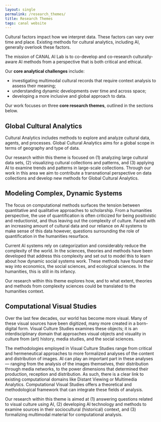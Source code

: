 ```yaml
---
layout: single
permalink: /research_themes/
title: Research Themes
tags: canal website
---
```


Cultural factors impact how we interpret data. These factors can vary over time and place. Existing methods for cultural analytics, including AI, generally overlook these factors. 

The mission of CANAL AI Lab is to co-develop and co-research culturally-aware AI methods from a perspective that is both critical and ethical.

Our __core analytical challenges__ include:

- investigating multimodal cultural records that require context analysis to assess their meaning;
- understanding dynamic developments over time and across space;
- developing a more inclusive and global approach to data.

Our work focuses on three __core research themes__, outlined in the sections below.

## Global Cultural Analytics

Cultural Analytics includes methods to explore and analyze cultural data, agents, and processes. Global Cultural Analytics aims for a global scope in terms of geography and type of data.

Our research within this theme is focused on (1) analyzing large cultural data sets, (2) visualizing cultural collections and patterns, and (3) applying AI to examine trends and patterns in large-scale collections. Through our work in this area we aim to contribute a transnational perspective on data collections and develop new methods for Global Cultural Analytics.

## Modeling Complex, Dynamic Systems

The focus on computational methods surfaces the tension between quantitative and qualitative approaches to scholarship. From a humanities perspective, the use of quantification is often criticized for being positivistic and reductionist, and thus leaving out the complexity of culture. Faced with an increasing amount of cultural data and our reliance on AI systems to make sense of this data however, questions surrounding the role of quantification in the humanities resurface.

Current AI systems rely on categorization and considerably reduce the complexity of the world. In the sciences, theories and methods have been developed that address this complexity and set out to model this to learn about how dynamic social systems work. These methods have found their way into economics, the social sciences, and ecological sciences. In the humanities, this is still in its infancy. 

Our research within this theme explores how, and to what extent, theories and methods from complexity sciences could be translated to the humanities context. 

## Computational Visual Studies 

Over the last few decades, our world has become more visual. Many of these visual sources have been digitized, many more created in a born-digital form. Visual Culture Studies examines these objects; it is an interdisciplinary domain that approaches visual objects and visuality in culture from (art) history, media studies, and the social sciences.

The methodologies employed in Visual Culture Studies range from critical and hermeneutical approaches to more formalized analyses of the content and distribution of images. AI can play an important part in these analyses — ranging from the analysis of the images themselves, their distribution through media networks, to the power dimensions that determined their production, reception and distribution. As such, there is a clear link to existing computational domains like Distant Viewing or Multimedia Analytics. Computational Visual Studies offers a theoretical and methodological framework that can integrate these fields of analysis.

Our research within this theme is aimed at (1) answering questions related to visual culture using AI, (2) developing AI technology and methods to examine sources in their sociocultural (historical) context, and (3) formalizing multimodal material for computational analysis.

